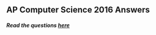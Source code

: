 ## AP Computer Science 2016 Answers
##### Read the questions [here](https://secure-media.collegeboard.org/digitalServices/pdf/ap/ap16_frq_computer_science_a.pdf)
